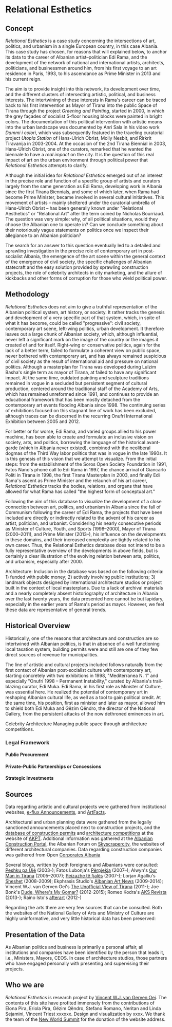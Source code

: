 # Relational Esthetics

## Concept

*Relational Esthetics* is a case study concerning the intersections of art, politics, and urbanism in a single European country, in this case Albania. This case study has chosen, for reasons that will explained below, to anchor its data to the career of Albanian artist–politician Edi Rama, and the development of the network of national and international artists, architects, politicians, and businessmen around him, from his first voyage to an art residence in Paris, 1993, to his ascendance as Prime Minister in 2013 and his current reign.

The aim is to provide insight into this network, its development over time, and the different clusters of intersecting artistic, political, and business interests. The intertwining of these interests in Rama's career can be traced back to his first intervention as Mayor of Tirana into the public Space of Tirana through the project *Greening and Painting*, started in 2000, in which the grey façades of socialist 5-floor housing blocks were painted in bright colors. The documentation of this political intervention with artistic means into the urban landscape was documented by Anri Sala in his video work *Dammi i colori*, which was subsequently featured in the traveling curatorial project *Utopia Station* of Hans-Ulrich Obrist, Molly Nesbit, and Rirkrit Tiravanija in 2003-2004. At the occasion of the 2nd Tirana Biennial in  2003, Hans-Ulrich Obrist, one of the curators, remarked that he wanted the biennale to have a *real impact* on the city. It is the question of this real impact of art on the urban environment through political power that *Relational Esthetics* attempts to clarify.

Although the initial idea for *Relational Esthetics* emerged out of an interest in the precise role and function of a specific group of artists and curators largely from the same generation as Edi Rama, developing work in Albania since the first Tirana Biennials, and some of which later, when Rama had become Prime Minister, became involved in several cultural initiatives. This movement of artists – mainly sheltered under the curatorial umbrella of Hans-Ulrich Obrist – has been generally known under "Relational Aesthetics" or "Relational Art" after the term coined by Nicholas Bourriaud. The question was very simple: why, of all political situations, would they choose the Albanian one to operate in? Can we conclude something about their notoriously vague statements on politics once we inspect their allegiance to an Albanian politician?

The search for an answer to this question eventually led to a detailed and sprawling investigation in the precise role of contemporary art in post-socialist Albania, the emergence of the art scene within the general context of the emergence of civil society, the specific challenges of Albanian statecraft and the easy solution provided by sprawling construction projects, the role of celebrity architects in city marketing, and the allure of kickbacks and other forms of corruption for those who wield political power.

## Methodology

*Relational Esthetics* does not aim to give a truthful representation of the Albanian political system, art history, or society. It rather tracks the genesis and development of a very specific part of that system, which, in spite of what it has become, could be called "progressive": civil society, contemporary art scene, left-wing politics, urban development. It therefore leaves out a large chunk of Albanian society, which, although influential, never left a significant mark on the image of the country or the images it created of and for itself. Right-wing or conservative politics, again for the lack of a better term, failed to formulate a coherent view on public space, never bothered with contemporary art, and has always remained suspicious of civil society as the result of international aid and pressure on national politics. Although a masterplan for Tirana was developed during Lulzim Basha's single term as mayor of Tirana, at failed to have any significant impact. At the same time, outdated painting and sculpture traditions remained in vogue in a secluded but persistent segment of cultural production, centered around the traditional staff of the Academy of Arts, which has remained unreformed since 1991, and continues to provide an educational framework that has been mostly detached from the contemporary art events flooding Albania since 1998. The continuing series of exhibitions focused on this stagnant line of work has been excluded, although traces can be discerned in the recurring Onufri International Exhibition between 2005 and 2012.

For better or for worse, Edi Rama, and varied groups allied to his power machine, has been able to create and formulate an inclusive vision on society, arts, and politics, borrowing the language of the historical avant-garde (which in Albania never existed), combined with the neoliberal dogmas of the Third Way labor politics that was in vogue in the late 1990s. It is this genesis of this vision that we attempt to visualize. From the initial steps: from the establishment of the Soros Open Society Foundation in 1991, Fatos Nano's phone call to Edi Rama in 1997, the chance arrival of Giancarlo Politi in Tirana in 1998, the first Tirana Masterplan in 2003, and finally Edi Rama's ascent as Prime Minister and the relaunch of his art career, *Relational Esthetics* tracks the bodies, relations, and organs that have allowed for what Rama has called "the highest form of conceptual art."



Following the aim of this database to visualize the development of a close connection between art, politics, and urbanism in Albania since the fall of Communism following the career of Edi Rama, the projects that have been included are directly or indirectly related to the advent of his career as artist, politician, and urbanist. Considering his nearly consecutive periods as Minister of Culture, Youth, and Sports (1998–2000), Mayor of Tirana (2000–2011), and Prime Minister (2013–), his influence on the developments in these domains, and their increased complexity are tightly related to his own career. Thus, the Relational Esthetics database does not intend to be a fully representative overview of the developments in above fields, but is certainly a clear illustration of the evolving relation between arts, politics, and urbanism, especially after 2000.

Architecture: Inclusion in the database was based on the following criteria: 1) funded with public money; 2) actively involving public institutions; 3) landmark objects designed by international architecture studios or project built in the context of local masterplans. Due to a lack of archival materials and a nearly completely absent historiography of architecture in Albania over the last twenty years, the data presented here cannot be but lapidary, especially in the earlier years of Rama's period as mayor. However, we feel these data are representative of general trends.




## Historical Overview

Historically, one of the reasons that architecture and construction are so intertwined with Albanian politics, is that in absence of a well functioning local taxation system, building permits were and still are one of they few direct sources of revenue for municipalities.

The line of artistic and cultural projects included follows naturally from the first contact of Albanian post-socialist culture with contemporary art, starting concretely with two exhibitions in 1998, "Mediterranea N. 1" and especially "Onufri 1998 – Permanent Instability," curated by Albania's trail-blazing curator, Edi Muka. Edi Rama, in his first role as Minister of Culture, was essential here. He realized the potential of contemporary art in reshaping Albanian cultural life, as well as a tool to gain political credit. At the same time, his position, first as minister and later as mayor, allowed him to shield both Edi Muka and Gëzim Qëndro, the director of the National Gallery, from the persistent attacks of the now dethroned eminences in art.

Celebrity Architecture
Managing public space through architecture competitions.

### Legal Framework

#### Public Procurement

#### Private-Public Partnerships or Concessions

#### Strategic Investments



## Sources

Data regarding artistic and cultural projects were gathered from institutional websites, [e-flux Announcements](http://www.e-flux.com/announcements/), and [ArtFacts](http://www.artfacts.net/index.php).

Architectural and urban planning data were gathered from the legally sanctioned announcements placed next to construction projects, and the [database of construction permits](http://www.akpt.gov.al/Tpi_Permits.aspx) and [architecture competitions](http://competitions.planifikimi.gov.al/) at the website of [AKPT](http://www.planifikimi.gov.al/). Additional information was gathered at the [Albanian Construction Portal](http://acp.al/), the Albanian Forum on [Skyscrapercity](http://www.skyscrapercity.com/forumdisplay.php?f=1346), the websites of different architectural companies.
Data regarding construction companies was gathered from Open [Corporates Albania](http://open.data.al/sq/corporates/list/)

Several blogs, written by both foreigners and Albanians were consulted: [Peshku pa Ujë](http://www.peshkupauje.com/) (2003-); Fatos Lubonja's [Përpjekja](https://perpjekja.blogspot.al/) (2007–); Alwyn's [Our Man in Tirana](https://ourmanintirana.blogspot.al/) (2005–2007); [Peizazhe të fjalës](http://peizazhe.com/) (2007-); Lorjan Agalliu's [Sheshet](https://sheshet.wordpress.com/) (2008-2009); Ekphrasis Studio's [Albanian Art News](https://ekphrasisstudio.com/2014/11/10/albanian-art-news/) (2009-2014); Vincent W.J. van Gerven Oei's [The Unofficial View of Tirana](http://www.berfrois.com/tag/vincent-w-j-van-gerven-oei/) (2011-); Joe Bonk's [Dude, Where's My Gomar?](https://dudewheresmygomar.wordpress.com/) (2012-2015); Romeo Kodra's [AKS Revista](https://aksrevista.wordpress.com/) (2013-); Raino Isto's [afterart](https://afterart.org/) (2012-)

Regarding the arts there are very few sources that can be consulted. Both the websites of the National Gallery of Arts and Ministry of Culture are highly uninformative, and very little historical data has been preserved:

## Presentation of the Data

As Albanian politics and business is primarily a personal affair, all institutions and companies have been identified by the person that leads it, i.e., Ministers, Mayors, CEOS. In case of architecture studios, those partners who have engaged personally with presenting and supervising their projects.

## Who we are

*Relational Esthetics* is research project by [Vincent W.J. van Gerven Oei](http://www,vangervenoei.com/). The contents of this site have profited immensely from the contributions of Elona Pira, Eriola Pira, Gëzim Qëndro, Stefano Romano, Neritan and Linda Sejamini, Vincent Triest xxxxxx. Design and visualization by xxxx. We thank the team of the [New World Summit](http://www.newworldsummit.eu) for the donation of the website address.
